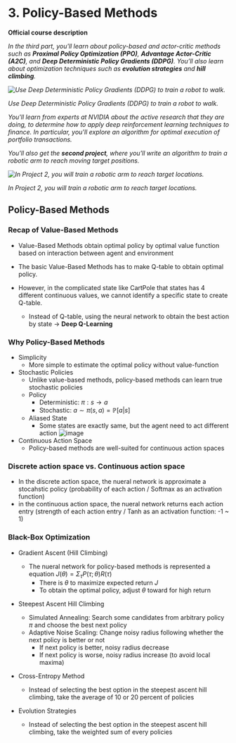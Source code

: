 # 3. Policy-Based Methods

**Official course description**

*In the third part, you'll learn about policy-based and actor-critic methods such as **Proximal Policy Optimization (PPO)**, **Advantage Actor-Critic (A2C)**, and **Deep Deterministic Policy Gradients (DDPG)**.  You’ll also learn about optimization techniques such as **evolution strategies** and **hill climbing**.*



*![Use Deep Deterministic Policy Gradients (DDPG) to train a robot to walk.](https://video.udacity-data.com/topher/2018/June/5b17223a_bipedal-walker/bipedal-walker.gif)*

*Use Deep Deterministic Policy Gradients (DDPG) to train a robot to walk.*

*You'll learn from experts at NVIDIA about the active research that they are  doing, to determine how to apply deep reinforcement learning techniques  to finance.  In particular, you'll explore an algorithm for optimal  execution of portfolio transactions.*

*You'll also get the **second project**, where you'll write an algorithm to train a robotic arm to reach moving target positions.*



*![In Project 2, you will train a robotic arm to reach target locations.](https://video.udacity-data.com/topher/2018/June/5b1ea778_reacher/reacher.gif)*

*In Project 2, you will train a robotic arm to reach target locations.*

## Policy-Based Methods

### Recap of Value-Based Methods

- Value-Based Methods obtain optimal policy by optimal value function based on interaction between agent and environment

- The basic Value-Based Methods has to make Q-table to obtain optimal policy.
- However, in the complicated state like CartPole that states has 4 different continuous values, we cannot identify a specific state to create Q-table.
  - Instead of Q-table, using the neural network to obtain the best action by state → **Deep Q-Learning**

### Why Policy-Based Methods

- Simplicity
  - More simple to estimate the optimal policy without value-function
- Stochastic Policies
  - Unlike value-based methods, policy-based methods can learn true stochastic policies
  - Policy
    - Deterministic: $\pi: s \rightarrow a$
    - Stochastic: $a \sim \pi(s, a) = \mathbb{P}[a|s]$
  - Aliased State
    - Some states are exactly same, but the agent need to act different action
      ![image](https://user-images.githubusercontent.com/8471958/100534077-4077b180-31c0-11eb-8345-23d1c0b93773.png)
- Continuous Action Space
  - Policy-based methods are well-suited for continuous action spaces

### Discrete action space vs. Continuous action space

- In the discrete action space, the nueral network is approximate a stocahstic policy (probability of each action / Softmax as an activation function)
- in the continuous action space, the nueral network returns each action entry (strength of each action entry / Tanh as an activation function: -1 ~ 1)

### Black-Box Optimization

- Gradient Ascent (Hill Climbing)
  - The nueral network for policy-based methods is represented a equation $J(\theta) = \Sigma_{\tau} P(\tau;\theta)R(\tau)$
    - There is $\theta$ to maximize expected return $J$
    - To obtain the optimal policy, adjust $\theta$ toward for high return

- Steepest Ascent Hill Climbing
  - Simulated Annealing: Search some candidates from arbitrary policy $\pi$ and choose the best next policy
  - Adaptive Noise Scaling: Change noisy radius following whether the next policy is better or not
    - If next policy is better, noisy radius decrease
    - If next policy is worse, noisy radius increase (to avoid local maxima)

- Cross-Entropy Method
  - Instead of selecting the best option in the steepest ascent hill climbing, take the average of 10 or 20 percent of policies
- Evolution Strategies
  - Instead of selecting the best option in the steepest ascent hill climbing, take the weighted sum of every policies